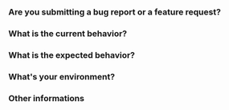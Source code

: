 ### Are you submitting a **bug report** or a **feature request**?
<!-- For support request, please use StackOverflow instead. This issue tracker is reserved for bugs and features. -->


### What is the current behavior?
<!-- If this is a bug, please include steps to reproduce, and a minimal demo of the problem using Plunkr, Webpackbin or JSFiddle. -->


### What is the expected behavior?


### What's your environment?
<!-- Include Redux Form version, OS/browser affected, Node version, etc. -->


### Other informations
<!-- Include here detailed explanation, stacktraces, related issues, links for StackOverflow, Twitter, etc. -->
